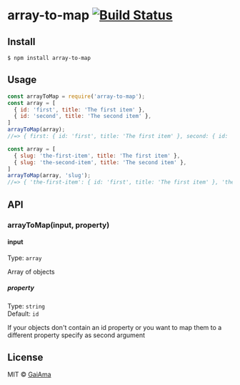 # array-to-map [![Build Status](https://travis-ci.org/GaiAma/array-to-map.svg?branch=master)](https://travis-ci.org/GaiAma/array-to-map)


## Install

```
$ npm install array-to-map
```


## Usage

```js
const arrayToMap = require('array-to-map');
const array = [
  { id: 'first', title: 'The first item' },
  { id: 'second', title: 'The second item' },
]
arrayToMap(array);
//=> { first: { id: 'first', title: 'The first item' }, second: { id: 'second', title: 'The second item' } }

const array = [
  { slug: 'the-first-item', title: 'The first item' },
  { slug: 'the-second-item', title: 'The second item' },
]
arrayToMap(array, 'slug');
//=> { 'the-first-item': { id: 'first', title: 'The first item' }, 'the-second-item': { id: 'second', title: 'The second item' } }
```


## API

### arrayToMap(input, property)

#### input

Type: `array`

Array of objects

##### property

Type: `string`<br>
Default: `id`

If your objects don't contain an id property or you want to map them to a different property specify as second argument


## License

MIT © [GaiAma](https://github.com/GaiAma)
